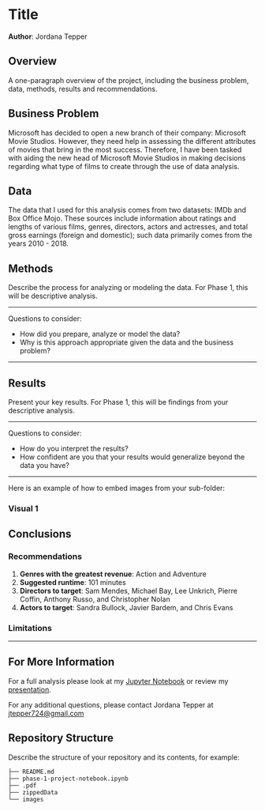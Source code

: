 # Title

**Author**: Jordana Tepper

## Overview

A one-paragraph overview of the project, including the business problem, data, methods, results and recommendations.

## Business Problem

Microsoft has decided to open a new branch of their company: Microsoft Movie Studios. However, they need help in assessing the different attributes of movies that bring in the most success. Therefore, I have been tasked with aiding the new head of Microsoft Movie Studios in making decisions regarding what type of films to create through the use of data analysis. 

## Data

The data that I used for this analysis comes from two datasets: IMDb and Box Office Mojo. These sources include information about ratings and lengths of various films, genres, directors, actors and actresses, and total gross earnings (foreign and domestic); such data primarily comes from the years 2010 - 2018.

## Methods

Describe the process for analyzing or modeling the data. For Phase 1, this will be descriptive analysis.

***
Questions to consider:
* How did you prepare, analyze or model the data?
* Why is this approach appropriate given the data and the business problem?
***

## Results

Present your key results. For Phase 1, this will be findings from your descriptive analysis.

***
Questions to consider:
* How do you interpret the results?
* How confident are you that your results would generalize beyond the data you have?
***

Here is an example of how to embed images from your sub-folder:

### Visual 1


## Conclusions

### Recommendations

1. **Genres with the greatest revenue**: Action and Adventure 
2. **Suggested runtime**: 101 minutes
3. **Directors to target**:  Sam Mendes, Michael Bay, Lee Unkrich, Pierre Coffin, Anthony Russo, and Christopher Nolan
4. **Actors to target**: Sandra Bullock, Javier Bardem, and Chris Evans 

### Limitations

***


## For More Information

For a full analysis please look at my [Jupyter Notebook](./phase-1-project-notebook.ipynb) or review my [presentation](./).

For any additional questions, please contact Jordana Tepper at jtepper724@gmail.com

## Repository Structure

Describe the structure of your repository and its contents, for example:

```
├── README.md                           
├── phase-1-project-notebook.ipynb   
├── .pdf         
├── zippedData                                
└── images                              
```
